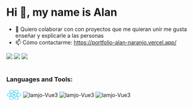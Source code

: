 
# Hi 👋, my name is Alan

- 👯 Quiero colaborar con con proyectos que me quieran unir me gusta enseñar y explicarle a las personas  
- 📫 Cómo contactarme: https://portfolio-alan-naranjo.vercel.app/

<div> 
 <a href="https://discord.com/channels/683416789434368002/683416789438562304" target="_blank"><img src="https://img.shields.io/badge/Discord-7289DA?style=for-the-badge&logo=discord&logoColor=white" target="_blank"></a> 
  <a href = "lamjo30@gmail.com"><img src="https://img.shields.io/badge/-Gmail-%23333?style=for-the-badge&logo=gmail&logoColor=white" target="_blank"></a>
  <a href="https://www.linkedin.com/in/alann3009200330092003/" target="_blank"><img src="https://img.shields.io/badge/-LinkedIn-%230077B5?style=for-the-badge&logo=linkedin&logoColor=white" target="_blank"></a> 
</div>

<div style="display: inline_block"><br>
  <h3 align="left">Languages and Tools:</h3>
  <img align="center" alt="lamjo-React" height="30" width="40" src="https://raw.githubusercontent.com/devicons/devicon/master/icons/react/react-original.svg"/>
  <img align="center" alt="lamjo-Vue3" height="30" width="40" src="https://vuejs.org//images/logo.png"/>
  <img align="center" alt="lamjo-Vue3" height="30" width="40" src="https://www.svgrepo.com/show/354131/nuxt-icon.svg"/>
  <img align="center" alt="lamjo-Vue3" height="30" width="40" src="https://encrypted-tbn0.gstatic.com/images?q=tbn:ANd9GcTab05l3ndGtZqyqxgTeOkmB7g2eDGyYrQp60gRu108tIEXOLQTl8tf9Jpx90UiNJEIv1Q&usqp=CAU"/>
</div>

